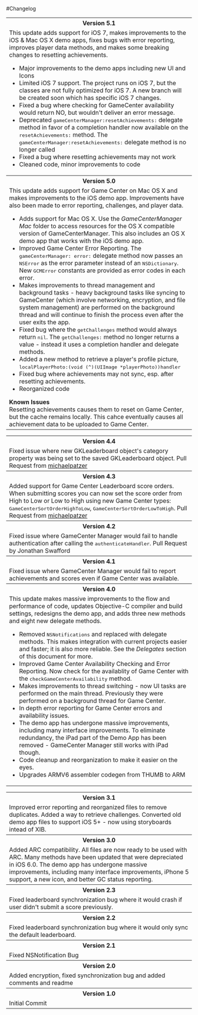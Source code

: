 #Changelog

<table>
<tr><th colspan="2" style="text-align:center;"><b>Version 5.1</b></th></tr>
  <tr>
    <td>This update adds support for iOS 7, makes improvements to the iOS & Mac OS X demo apps, fixes bugs with error reporting, improves player data methods, and makes some breaking changes to resetting achievements.</br> 
    <ul>
   <li>Major improvements to the demo apps including new UI and Icons</li>
    <li>Limited iOS 7 support. The project runs on iOS 7, but the classes are not fully optimized for iOS 7. A new branch will be created soon which has specific iOS 7 changes.</li>
   <li>Fixed a bug where checking for GameCenter availability would return NO, but wouldn't deliver an error message.</li>
    <li>Deprecated <tt>gameCenterManager:resetAchievements:</tt> delegate method in favor of a completion handler now available on the <tt>resetAchievements:</tt> method. The <tt>gameCenterManager:resetAchievements:</tt> delegate method is no longer called</li>
    <li>Fixed a bug where resetting achievements may not work</li>
    <li>Cleaned code, minor improvements to code</li>
    </ul>
    </td>
  </tr>
  <tr><th colspan="2" style="text-align:center;"><b>Version 5.0</b></th></tr>
  <tr>
    <td>This update adds support for Game Center on Mac OS X and makes improvements to the iOS demo app. Improvements have also been made to error reporting, challenges, and player data.</br> 
    <ul>
   <li>Adds support for Mac OS X. Use the <i>GameCenterManager Mac</i> folder to access resources for the OS X compatible version of GameCenterManager. This also includes an OS X demo app that works with the iOS demo app.</li>
    <li>Improved Game Center Error Reporting. The <tt>gameCenterManager: error:</tt> delegate method now passes an <tt>NSError</tt> as the error parameter instead of an <tt>NSDictionary</tt>. New <tt>GCMError</tt> constants are provided as error codes in each error.</li>
   <li>Makes improvements to thread management and background tasks - heavy background tasks like syncing to GameCenter (which involve networking, encryption, and file system management) are performed on the background thread and will continue to finish the process even after the user exits the app. </li>
    <li>Fixed bug where the <tt>getChallenges</tt> method would always return <tt>nil</tt>. The <tt>getChallenges:</tt> method no longer returns a value - instead it uses a completion handler and delegate methods.</li>
    <li>Added a new method to retrieve a player's profile picture, <tt>localPlayerPhoto:(void (^)(UIImage *playerPhoto))handler</tt></li>
    <li>Fixed bug where achievements may not sync, esp. after resetting achievements.</li>
    <li>Reorganized code</li>
    </ul>
    <strong>Known Issues</strong> <br /> Resetting achievements causes them to reset on Game Center, but the cache remains locally. This cahce eventually causes all achievement data to be uploaded to Game Center.
    </td>
  </tr>
</table>

<table>
<tr><th colspan="2" style="text-align:center;">Version 4.4</th></tr>
  <tr>
    <td>Fixed issue where new GKLeaderboard object's category property was being set to the saved GKLeaderboard object. Pull Request from <a href="https://github.com/iRareMedia/GameCenterManager/commit/de340432189d093df852f864cb6d1f10efd7223b">michaelpatzer</a></td>
  </tr>
<tr><th colspan="2" style="text-align:center;">Version 4.3</th></tr>
  <tr>
    <td>Added support for Game Center Leaderboard score orders. When submitting scores you can now set the score order from High to Low or Low to High using new Game Center types: <tt>GameCenterSortOrderHighToLow</tt>, <tt>GameCenterSortOrderLowToHigh</tt>. Pull Request from <a href="https://github.com/iRareMedia/GameCenterManager/commit/667b64cc248573e01f3f14b84914fffcc02d3480">michaelpatzer</a></td>
  </tr>
<tr><th colspan="2" style="text-align:center;">Version 4.2</th></tr>
  <tr>
    <td>Fixed issue where GameCenter Manager would fail to handle authentication after calling the <tt>authenticateHandler</tt>. Pull Request by Jonathan Swafford</td>
  </tr>
  <tr><th colspan="2" style="text-align:center;">Version 4.1</th></tr>
  <tr>
    <td>Fixed issue where GameCenter Manager would fail to report achievements and scores even if Game Center was available.</td>
  </tr>
  <tr><th colspan="2" style="text-align:center;"><b>Version 4.0</b></th></tr>
  <tr>
    <td>This update makes massive improvements to the flow and performance of code, updates Objective-C compiler and build settings, redesigns the demo app, and adds three new methods and eight new delegate methods.  </br> 
    <ul>
   <li>Removed <tt>NSNotifications</tt> and replaced with delegate methods. This makes integration with current projects easier and faster; it is also more reliable. See the <em>Delegates</em> section of this document for more.</li>
    <li>Improved Game Center Availability Checking and Error Reporting. Now check for the availablity of Game Center with the <tt>checkGameCenterAvailability</tt> method. </li>
   <li>Makes improvements to thread switching - now UI tasks are performed on the main thread. Previously they were performed on a background thread for Game Center. </li>
    <li>In depth error reporting for Game Center errors and availability issues.</li>
    <li>The demo app has undergone massive improvements, including many interface improvements. To eliminate redundancy, the iPad part of the Demo App has been removed - GameCenter Manager still works with iPad though. </li>
    <li>Code cleanup and reorganization to make it easier on the eyes.</li>
    <li>Upgrades ARMV6 assembler codegen from THUMB to ARM</li>
    <ul>
    </td>
  </tr>
</table>


<table>
  <tr><th colspan="2" style="text-align:center;">Version 3.1</th></tr>
  <tr>
    <td>Improved error reporting and reorganized files to remove duplicates. Added a way to retrieve challenges. Converted old demo app files to support iOS 5+ - now using storyboards intead of XIB.</td>
  </tr>
  <tr><th colspan="2" style="text-align:center;"><b>Version 3.0</b></th></tr>
  <tr>
    <td>Added ARC compatibility. All files are now ready to be used with ARC. Many methods have been updated that were depreciated in iOS 6.0. The demo app has undergone massive improvements, including many interface improvements, iPhone 5 support, a new icon, and better GC status reporting. </td>
  </tr>
  <tr><th colspan="2" style="text-align:center;">Version 2.3</th></tr>
  <tr>
    <td>Fixed leaderboard synchronization bug where it would crash if user didn't submit a score previously.</td>
  </tr>
  <tr><th colspan="2" style="text-align:center;">Version 2.2</th></tr>
  <tr>
    <td>Fixed leaderboard synchronization bug where it would only sync the default leaderboard.</td>
  </tr>
  <tr><th colspan="2" style="text-align:center;">Version 2.1</th></tr>
  <tr>
    <td>Fixed NSNotification Bug</td>
  </tr>
  <tr><th colspan="2" style="text-align:center;"><b>Version 2.0</b></th></tr>
  <tr>
    <td>Added encryption, fixed synchronization bug and added comments and readme</td>
  </tr>
  <tr><th colspan="2" style="text-align:center;"><b>Version 1.0</b></th></tr>
  <tr>
    <td>Initial Commit</td>
  </tr>
</table>
